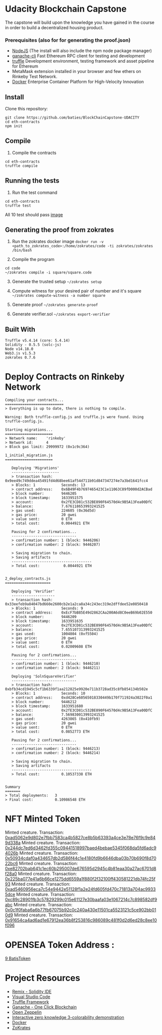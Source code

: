 # Udacity Blockchain Capstone

The capstone will build upon the knowledge you have gained in the course in order to build a decentralized housing product. 


### Prerequisites (also for for generating the proof.json)

* [NodeJS](https://nodejs.org/en/download/current/) (The install will also include the npm node package manager)
* [ganache-cli](https://github.com/trufflesuite/ganache-cli) Fast Ethereum RPC client for testing and development
* [truffle](https://www.npmjs.com/package/truffle) Development environment, testing framework and asset pipeline for Ethereum
* MetaMask extension installed in your browser and few ethers on Rinkeby Test Network.
* [Docker](https://www.docker.com/) Enterprise Container Platform for High-Velocity Innovation


## Install
Clone this repository:

```
git clone https://github.com/baties/BlockChainCapstone-UDACITY
cd eth-contracts
npm init
```

## Compile
1. Compile the contracts
```
cd eth-contracts
truffle compile 
```

## Running the tests
1. Run the test command
```
cd eth-contracts
truffle test
```
All 10 test should pass
[image](https://github.com/baties/BlockChainCapstone-UDACITY/blob/master/Images/Screenshot%20from%202021-10-10%2023-55-12.png)


## Generating the proof from zokrates
1. Run the zokrates docker image
`docker run -v <path_to_zokrates_code>:/home/zokrates/code -ti zokrates/zokrates /bin/bash`

2. Compile the program 
```
cd code
~/zokrates compile -i square/square.code
```

3. Generate the trusted setup
`~/zokrates setup`

4. Compute witness for your desired pair of number and it's square 
`~/zokrates compute-witness -a number square`

5. Generate proof
`~/zokrates generate-proof`

6. Generate verifier.sol
`~/zokrates export-verifier`

## Built With
```
Truffle v5.4.14 (core: 5.4.14)
Solidity - 0.5.5 (solc-js)
Node v14.18.0
Web3.js v1.5.3
zokrates 0.7.6
```

# Deploy Contracts on Rinkeby Network

```
Compiling your contracts...
===========================
> Everything is up to date, there is nothing to compile.

Warning: Both truffle-config.js and truffle.js were found. Using truffle-config.js.

Starting migrations...
======================
> Network name:    'rinkeby'
> Network id:      4
> Block gas limit: 29999972 (0x1c9c364)

1_initial_migration.js
======================

   Deploying 'Migrations'
   ----------------------
   > transaction hash:    0x9ee49c749ddea45491fd4d68bee61af54d711b91d847347274e7a3bd1641fcc4
   > Blocks: 1            Seconds: 13
   > contract address:    0x6B49F4b7697465423C1e11063C89fD000d2ACBad
   > block number:        9446205
   > block timestamp:     1633951575
   > account:             0x2fE3CD81c532BE890F64570d4c9B5A13Fea00DfC
   > balance:             7.676118653993241525
   > gas used:            224605 (0x36d5d)
   > gas price:           20 gwei
   > value sent:          0 ETH
   > total cost:          0.0044921 ETH

   Pausing for 2 confirmations...
   ------------------------------
   > confirmation number: 1 (block: 9446206)
   > confirmation number: 2 (block: 9446207)

   > Saving migration to chain.
   > Saving artifacts
   -------------------------------------
   > Total cost:           0.0044921 ETH


2_deploy_contracts.js
=====================

   Deploying 'Verifier'
   --------------------
   > transaction hash:    0x33eefeb9a84047bd660e2600cb2e1a2ca8a34c243ec319e2dffdee52e0850418
   > Blocks: 1            Seconds: 9
   > contract address:    0xEcF7bB85E49d2862CAa200A6d8C0eeB69b02E550
   > block number:        9446209
   > block timestamp:     1633951635
   > account:             0x2fE3CD81c532BE890F64570d4c9B5A13Fea00DfC
   > balance:             7.655107313993241525
   > gas used:            1004804 (0xf5504)
   > gas price:           20 gwei
   > value sent:          0 ETH
   > total cost:          0.02009608 ETH

   Pausing for 2 confirmations...
   ------------------------------
   > confirmation number: 1 (block: 9446210)
   > confirmation number: 2 (block: 9446211)

   Deploying 'SolnSquareVerifier'
   ------------------------------
   > transaction hash:    0xbfb34cd1945c5cf1b6339f1aa212825e9920e711b3728ad35c8fb854134b502e
   > Blocks: 1            Seconds: 10
   > contract address:    0xd428Ce60565018330449b170f711924a3022f0a1
   > block number:        9446212
   > block timestamp:     1633951680
   > account:             0x2fE3CD81c532BE890F64570d4c9B5A13Fea00DfC
   > balance:             7.569830013993241525
   > gas used:            4263865 (0x410fb9)
   > gas price:           20 gwei
   > value sent:          0 ETH
   > total cost:          0.0852773 ETH

   Pausing for 2 confirmations...
   ------------------------------
   > confirmation number: 1 (block: 9446213)
   > confirmation number: 2 (block: 9446214)

   > Saving migration to chain.
   > Saving artifacts
   -------------------------------------
   > Total cost:          0.10537338 ETH


Summary
=======
> Total deployments:   3
> Final cost:          0.10986548 ETH
```

# NFT Minted Token 

Minted creature. Transaction: [0xad5062e9d802e7fbb7583ca4b5827ce8b5b63393a4ce3e78e76f9c9e849d338a](https://rinkeby.etherscan.io/tx/0xad5062e9d802e7fbb7583ca4b5827ce8b5b63393a4ce3e78e76f9c9e849d338a)
Minted creature. Transaction: [0x244dc7ed6d3462fd355c09441518997baed4bebae5345f068da5fd6adc94026b](https://rinkeby.etherscan.io/tx/0x244dc7ed6d3462fd355c09441518997baed4bebae5345f068da5fd6adc94026b)
Minted creature. Transaction: [0x50934cdaf0a434657db2d586f44c1e4180fd9b6646dba03b70b690f8d7022bc6](https://rinkeby.etherscan.io/tx/0x50934cdaf0a434657db2d586f44c1e4180fd9b6646dba03b70b690f8d7022bc6)
Minted creature. Transaction: [0xe82702bab641c1ec60b295007de676595d2945c4b81eaa30a27ac6701d8f28a0](https://rinkeby.etherscan.io/tx/0xe82702bab641c1ec60b295007de676595d2945c4b81eaa30a27ac6701d8f28a0)
Minted creature. Transaction: [0x225ba077e41a6b66ce1275dd6559a1f880f2f32100ff430581221db74fc25f93](https://rinkeby.etherscan.io/tx/0x225ba077e41a6b66ce1275dd6559a1f880f2f32100ff430581221db74fc25f93)
Minted creature. Transaction: [0xad5460956eca7c54e9442e51128f1a2e24fd605fd470c71813a704ac99335dce](https://rinkeby.etherscan.io/tx/0xad5460956eca7c54e9442e51128f1a2e24fd605fd470c71813a704ac99335dce)
Minted creature. Transaction: [0xc89c28901fb3c57829299c015e61127e30baafa03e1067214c7c898582df9abc](https://rinkeby.etherscan.io/tx/0xc89c28901fb3c57829299c015e61127e30baafa03e1067214c7c898582df9abc)
Minted creature. Transaction: [0x0c1f0faba6a6b77fb67075b92c0c240a430e11501ca5523121c5ce902bb010d9](https://rinkeby.etherscan.io/tx/0x0c1f0faba6a6b77fb67075b92c0c240a430e11501ca5523121c5ce902bb010d9)
Minted creature. Transaction: [0x91654ca4ad6ad1e67912ea36b8f253816c986089c481f0d2d6ed28c8ee10f096](https://rinkeby.etherscan.io/tx/0x91654ca4ad6ad1e67912ea36b8f253816c986089c481f0d2d6ed28c8ee10f096)


# OPENSEA Token Address :
[9 BatisToken](https://testnets.opensea.io/collection/batistoken)

# Project Resources

* [Remix - Solidity IDE](https://remix.ethereum.org/)
* [Visual Studio Code](https://code.visualstudio.com/)
* [Truffle Framework](https://truffleframework.com/)
* [Ganache - One Click Blockchain](https://truffleframework.com/ganache)
* [Open Zeppelin ](https://openzeppelin.org/)
* [Interactive zero knowledge 3-colorability demonstration](http://web.mit.edu/~ezyang/Public/graph/svg.html)
* [Docker](https://docs.docker.com/install/)
* [ZoKrates](https://github.com/Zokrates/ZoKrates)


